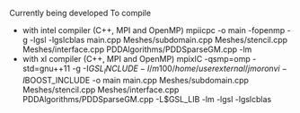 Currently being developed
To compile

- with intel compiler (C++, MPI and OpenMP)
    mpiicpc -o main -fopenmp -g -lgsl -lgslcblas main.cpp Meshes/subdomain.cpp Meshes/stencil.cpp Meshes/interface.cpp PDDAlgorithms/PDDSparseGM.cpp  -lm
- with xl compiler (C++, MPI and OpenMP)
    mpixlC -qsmp=omp -std=gnu++11  -g -I$GSL_INCLUDE -I/m100/home/userexternal/jmoronvi -I$BOOST_INCLUDE -o  main  main.cpp  Meshes/subdomain.cpp Meshes/stencil.cpp Meshes/interface.cpp PDDAlgorithms/PDDSparseGM.cpp -L$GSL_LIB -lm -lgsl -lgslcblas



